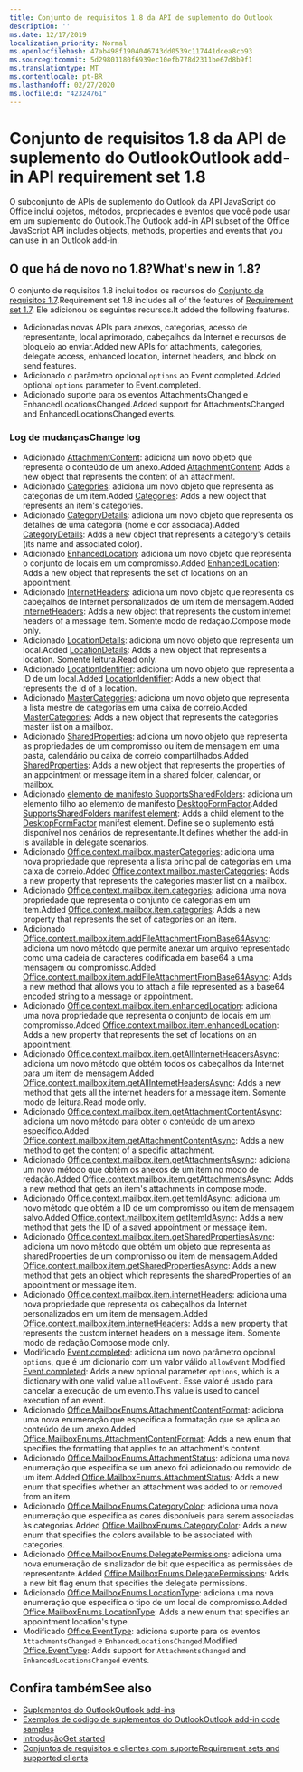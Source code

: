 ```yaml
---
title: Conjunto de requisitos 1.8 da API de suplemento do Outlook
description: ''
ms.date: 12/17/2019
localization_priority: Normal
ms.openlocfilehash: 47ab498f1904046743dd0539c117441dcea8cb93
ms.sourcegitcommit: 5d29801180f6939ec10efb778d2311be67d8b9f1
ms.translationtype: MT
ms.contentlocale: pt-BR
ms.lasthandoff: 02/27/2020
ms.locfileid: "42324761"
---
```

# <a name="outlook-add-in-api-requirement-set-18"></a><span data-ttu-id="d089f-102">Conjunto de requisitos 1.8 da API de suplemento do Outlook</span><span class="sxs-lookup"><span data-stu-id="d089f-102">Outlook add-in API requirement set 1.8</span></span>

<span data-ttu-id="d089f-103">O subconjunto de APIs de suplemento do Outlook da API JavaScript do Office inclui objetos, métodos, propriedades e eventos que você pode usar em um suplemento do Outlook.</span><span class="sxs-lookup"><span data-stu-id="d089f-103">The Outlook add-in API subset of the Office JavaScript API includes objects, methods, properties and events that you can use in an Outlook add-in.</span></span>

## <a name="whats-new-in-18"></a><span data-ttu-id="d089f-104">O que há de novo no 1.8?</span><span class="sxs-lookup"><span data-stu-id="d089f-104">What's new in 1.8?</span></span>

<span data-ttu-id="d089f-105">O conjunto de requisitos 1.8 inclui todos os recursos do [Conjunto de requisitos 1.7](../requirement-set-1.7/outlook-requirement-set-1.7.md).</span><span class="sxs-lookup"><span data-stu-id="d089f-105">Requirement set 1.8 includes all of the features of [Requirement set 1.7](../requirement-set-1.7/outlook-requirement-set-1.7.md).</span></span> <span data-ttu-id="d089f-106">Ele adicionou os seguintes recursos.</span><span class="sxs-lookup"><span data-stu-id="d089f-106">It added the following features.</span></span>

- <span data-ttu-id="d089f-107">Adicionadas novas APIs para anexos, categorias, acesso de representante, local aprimorado, cabeçalhos da Internet e recursos de bloqueio ao enviar.</span><span class="sxs-lookup"><span data-stu-id="d089f-107">Added new APIs for attachments, categories, delegate access, enhanced location, internet headers, and block on send features.</span></span>
- <span data-ttu-id="d089f-108">Adicionado o parâmetro opcional `options` ao Event.completed.</span><span class="sxs-lookup"><span data-stu-id="d089f-108">Added optional `options` parameter to Event.completed.</span></span>
- <span data-ttu-id="d089f-109">Adicionado suporte para os eventos AttachmentsChanged e EnhancedLocationsChanged.</span><span class="sxs-lookup"><span data-stu-id="d089f-109">Added support for AttachmentsChanged and EnhancedLocationsChanged events.</span></span>

### <a name="change-log"></a><span data-ttu-id="d089f-110">Log de mudanças</span><span class="sxs-lookup"><span data-stu-id="d089f-110">Change log</span></span>

- <span data-ttu-id="d089f-111">Adicionado [AttachmentContent](/javascript/api/outlook/office.attachmentcontent?view=outlook-js-1.8): adiciona um novo objeto que representa o conteúdo de um anexo.</span><span class="sxs-lookup"><span data-stu-id="d089f-111">Added [AttachmentContent](/javascript/api/outlook/office.attachmentcontent?view=outlook-js-1.8): Adds a new object that represents the content of an attachment.</span></span>
- <span data-ttu-id="d089f-112">Adicionado [Categories](/javascript/api/outlook/office.categories?view=outlook-js-1.8): adiciona um novo objeto que representa as categorias de um item.</span><span class="sxs-lookup"><span data-stu-id="d089f-112">Added [Categories](/javascript/api/outlook/office.categories?view=outlook-js-1.8): Adds a new object that represents an item's categories.</span></span>
- <span data-ttu-id="d089f-113">Adicionado [CategoryDetails](/javascript/api/outlook/office.categorydetails?view=outlook-js-1.8): adiciona um novo objeto que representa os detalhes de uma categoria (nome e cor associada).</span><span class="sxs-lookup"><span data-stu-id="d089f-113">Added [CategoryDetails](/javascript/api/outlook/office.categorydetails?view=outlook-js-1.8): Adds a new object that represents a category's details (its name and associated color).</span></span>
- <span data-ttu-id="d089f-114">Adicionado [EnhancedLocation](/javascript/api/outlook/office.enhancedlocation?view=outlook-js-1.8): adiciona um novo objeto que representa o conjunto de locais em um compromisso.</span><span class="sxs-lookup"><span data-stu-id="d089f-114">Added [EnhancedLocation](/javascript/api/outlook/office.enhancedlocation?view=outlook-js-1.8): Adds a new object that represents the set of locations on an appointment.</span></span>
- <span data-ttu-id="d089f-115">Adicionado [InternetHeaders](/javascript/api/outlook/office.internetheaders?view=outlook-js-1.8): adiciona um novo objeto que representa os cabeçalhos de Internet personalizados de um item de mensagem.</span><span class="sxs-lookup"><span data-stu-id="d089f-115">Added [InternetHeaders](/javascript/api/outlook/office.internetheaders?view=outlook-js-1.8): Adds a new object that represents the custom internet headers of a message item.</span></span> <span data-ttu-id="d089f-116">Somente modo de redação.</span><span class="sxs-lookup"><span data-stu-id="d089f-116">Compose mode only.</span></span>
- <span data-ttu-id="d089f-117">Adicionado [LocationDetails](/javascript/api/outlook/office.locationdetails?view=outlook-js-1.8): adiciona um novo objeto que representa um local.</span><span class="sxs-lookup"><span data-stu-id="d089f-117">Added [LocationDetails](/javascript/api/outlook/office.locationdetails?view=outlook-js-1.8): Adds a new object that represents a location.</span></span> <span data-ttu-id="d089f-118">Somente leitura.</span><span class="sxs-lookup"><span data-stu-id="d089f-118">Read only.</span></span>
- <span data-ttu-id="d089f-119">Adicionado [LocationIdentifier](/javascript/api/outlook/office.locationidentifier?view=outlook-js-1.8): adiciona um novo objeto que representa a ID de um local.</span><span class="sxs-lookup"><span data-stu-id="d089f-119">Added [LocationIdentifier](/javascript/api/outlook/office.locationidentifier?view=outlook-js-1.8): Adds a new object that represents the id of a location.</span></span>
- <span data-ttu-id="d089f-120">Adicionado [MasterCategories](/javascript/api/outlook/office.mastercategories?view=outlook-js-1.8): adiciona um novo objeto que representa a lista mestre de categorias em uma caixa de correio.</span><span class="sxs-lookup"><span data-stu-id="d089f-120">Added [MasterCategories](/javascript/api/outlook/office.mastercategories?view=outlook-js-1.8): Adds a new object that represents the categories master list on a mailbox.</span></span>
- <span data-ttu-id="d089f-121">Adicionado [SharedProperties](/javascript/api/outlook/office.sharedproperties?view=outlook-js-1.8): adiciona um novo objeto que representa as propriedades de um compromisso ou item de mensagem em uma pasta, calendário ou caixa de correio compartilhados.</span><span class="sxs-lookup"><span data-stu-id="d089f-121">Added [SharedProperties](/javascript/api/outlook/office.sharedproperties?view=outlook-js-1.8): Adds a new object that represents the properties of an appointment or message item in a shared folder, calendar, or mailbox.</span></span>
- <span data-ttu-id="d089f-122">Adicionado [elemento de manifesto SupportsSharedFolders](../../manifest/supportssharedfolders.md): adiciona um elemento filho ao elemento de manifesto [DesktopFormFactor](../../manifest/desktopformfactor.md).</span><span class="sxs-lookup"><span data-stu-id="d089f-122">Added [SupportsSharedFolders manifest element](../../manifest/supportssharedfolders.md): Adds a child element to the [DesktopFormFactor](../../manifest/desktopformfactor.md) manifest element.</span></span> <span data-ttu-id="d089f-123">Define se o suplemento está disponível nos cenários de representante.</span><span class="sxs-lookup"><span data-stu-id="d089f-123">It defines whether the add-in is available in delegate scenarios.</span></span>
- <span data-ttu-id="d089f-124">Adicionado [Office.context.mailbox.masterCategories](office.context.mailbox.md#properties): adiciona uma nova propriedade que representa a lista principal de categorias em uma caixa de correio.</span><span class="sxs-lookup"><span data-stu-id="d089f-124">Added [Office.context.mailbox.masterCategories](office.context.mailbox.md#properties): Adds a new property that represents the categories master list on a mailbox.</span></span>
- <span data-ttu-id="d089f-125">Adicionado [Office.context.mailbox.item.categories](office.context.mailbox.item.md#properties): adiciona uma nova propriedade que representa o conjunto de categorias em um item.</span><span class="sxs-lookup"><span data-stu-id="d089f-125">Added [Office.context.mailbox.item.categories](office.context.mailbox.item.md#properties): Adds a new property that represents the set of categories on an item.</span></span>
- <span data-ttu-id="d089f-126">Adicionado [Office.context.mailbox.item.addFileAttachmentFromBase64Async](office.context.mailbox.item.md#methods): adiciona um novo método que permite anexar um arquivo representado como uma cadeia de caracteres codificada em base64 a uma mensagem ou compromisso.</span><span class="sxs-lookup"><span data-stu-id="d089f-126">Added [Office.context.mailbox.item.addFileAttachmentFromBase64Async](office.context.mailbox.item.md#methods): Adds a new method that allows you to attach a file represented as a base64 encoded string to a message or appointment.</span></span>
- <span data-ttu-id="d089f-127">Adicionado [Office.context.mailbox.item.enhancedLocation](office.context.mailbox.item.md#properties): adiciona uma nova propriedade que representa o conjunto de locais em um compromisso.</span><span class="sxs-lookup"><span data-stu-id="d089f-127">Added [Office.context.mailbox.item.enhancedLocation](office.context.mailbox.item.md#properties): Adds a new property that represents the set of locations on an appointment.</span></span>
- <span data-ttu-id="d089f-128">Adicionado [Office.context.mailbox.item.getAllInternetHeadersAsync](office.context.mailbox.item.md#methods): adiciona um novo método que obtém todos os cabeçalhos da Internet para um item de mensagem.</span><span class="sxs-lookup"><span data-stu-id="d089f-128">Added [Office.context.mailbox.item.getAllInternetHeadersAsync](office.context.mailbox.item.md#methods): Adds a new method that gets all the internet headers for a message item.</span></span> <span data-ttu-id="d089f-129">Somente modo de leitura.</span><span class="sxs-lookup"><span data-stu-id="d089f-129">Read mode only.</span></span>
- <span data-ttu-id="d089f-130">Adicionado [Office.context.mailbox.item.getAttachmentContentAsync](office.context.mailbox.item.md#methods): adiciona um novo método para obter o conteúdo de um anexo específico.</span><span class="sxs-lookup"><span data-stu-id="d089f-130">Added [Office.context.mailbox.item.getAttachmentContentAsync](office.context.mailbox.item.md#methods): Adds a new method to get the content of a specific attachment.</span></span>
- <span data-ttu-id="d089f-131">Adicionado [Office.context.mailbox.item.getAttachmentsAsync](office.context.mailbox.item.md#methods): adiciona um novo método que obtém os anexos de um item no modo de redação.</span><span class="sxs-lookup"><span data-stu-id="d089f-131">Added [Office.context.mailbox.item.getAttachmentsAsync](office.context.mailbox.item.md#methods): Adds a new method that gets an item's attachments in compose mode.</span></span>
- <span data-ttu-id="d089f-132">Adicionado [Office.context.mailbox.item.getItemIdAsync](office.context.mailbox.item.md#methods): adiciona um novo método que obtém a ID de um compromisso ou item de mensagem salvo.</span><span class="sxs-lookup"><span data-stu-id="d089f-132">Added [Office.context.mailbox.item.getItemIdAsync](office.context.mailbox.item.md#methods): Adds a new method that gets the ID of a saved appointment or message item.</span></span>
- <span data-ttu-id="d089f-133">Adicionado [Office.context.mailbox.item.getSharedPropertiesAsync](office.context.mailbox.item.md#methods): adiciona um novo método que obtém um objeto que representa as sharedProperties de um compromisso ou item de mensagem.</span><span class="sxs-lookup"><span data-stu-id="d089f-133">Added [Office.context.mailbox.item.getSharedPropertiesAsync](office.context.mailbox.item.md#methods): Adds a new method that gets an object which represents the sharedProperties of an appointment or message item.</span></span>
- <span data-ttu-id="d089f-134">Adicionado [Office.context.mailbox.item.internetHeaders](office.context.mailbox.item.md#properties): adiciona uma nova propriedade que representa os cabeçalhos da Internet personalizados em um item de mensagem.</span><span class="sxs-lookup"><span data-stu-id="d089f-134">Added [Office.context.mailbox.item.internetHeaders](office.context.mailbox.item.md#properties): Adds a new property that represents the custom internet headers on a message item.</span></span> <span data-ttu-id="d089f-135">Somente modo de redação.</span><span class="sxs-lookup"><span data-stu-id="d089f-135">Compose mode only.</span></span>
- <span data-ttu-id="d089f-136">Modificado [Event.completed](/javascript/api/office/office.addincommands.event#completed-options-): adiciona um novo parâmetro opcional `options`, que é um dicionário com um valor válido `allowEvent`.</span><span class="sxs-lookup"><span data-stu-id="d089f-136">Modified [Event.completed](/javascript/api/office/office.addincommands.event#completed-options-): Adds a new optional parameter `options`, which is a dictionary with one valid value `allowEvent`.</span></span> <span data-ttu-id="d089f-137">Esse valor é usado para cancelar a execução de um evento.</span><span class="sxs-lookup"><span data-stu-id="d089f-137">This value is used to cancel execution of an event.</span></span>
- <span data-ttu-id="d089f-138">Adicionado [Office.MailboxEnums.AttachmentContentFormat](/javascript/api/outlook/office.mailboxenums.attachmentcontentformat?view=outlook-js-1.8): adiciona uma nova enumeração que especifica a formatação que se aplica ao conteúdo de um anexo.</span><span class="sxs-lookup"><span data-stu-id="d089f-138">Added [Office.MailboxEnums.AttachmentContentFormat](/javascript/api/outlook/office.mailboxenums.attachmentcontentformat?view=outlook-js-1.8): Adds a new enum that specifies the formatting that applies to an attachment's content.</span></span>
- <span data-ttu-id="d089f-139">Adicionado [Office.MailboxEnums.AttachmentStatus](/javascript/api/outlook/office.mailboxenums.attachmentstatus?view=outlook-js-1.8): adiciona uma nova enumeração que especifica se um anexo foi adicionado ou removido de um item.</span><span class="sxs-lookup"><span data-stu-id="d089f-139">Added [Office.MailboxEnums.AttachmentStatus](/javascript/api/outlook/office.mailboxenums.attachmentstatus?view=outlook-js-1.8): Adds a new enum that specifies whether an attachment was added to or removed from an item.</span></span>
- <span data-ttu-id="d089f-140">Adicionado [Office.MailboxEnums.CategoryColor](/javascript/api/outlook/office.mailboxenums.categorycolor?view=outlook-js-1.8): adiciona uma nova enumeração que especifica as cores disponíveis para serem associadas às categorias.</span><span class="sxs-lookup"><span data-stu-id="d089f-140">Added [Office.MailboxEnums.CategoryColor](/javascript/api/outlook/office.mailboxenums.categorycolor?view=outlook-js-1.8): Adds a new enum that specifies the colors available to be associated with categories.</span></span>
- <span data-ttu-id="d089f-141">Adicionado [Office.MailboxEnums.DelegatePermissions](/javascript/api/outlook/office.mailboxenums.delegatepermissions?view=outlook-js-1.8): adiciona uma nova enumeração de sinalizador de bit que especifica as permissões de representante.</span><span class="sxs-lookup"><span data-stu-id="d089f-141">Added [Office.MailboxEnums.DelegatePermissions](/javascript/api/outlook/office.mailboxenums.delegatepermissions?view=outlook-js-1.8): Adds a new bit flag enum that specifies the delegate permissions.</span></span>
- <span data-ttu-id="d089f-142">Adicionado [Office.MailboxEnums.LocationType](/javascript/api/outlook/office.mailboxenums.locationtype?view=outlook-js-1.8): adiciona uma nova enumeração que especifica o tipo de um local de compromisso.</span><span class="sxs-lookup"><span data-stu-id="d089f-142">Added [Office.MailboxEnums.LocationType](/javascript/api/outlook/office.mailboxenums.locationtype?view=outlook-js-1.8): Adds a new enum that specifies an appointment location's type.</span></span>
- <span data-ttu-id="d089f-143">Modificado [Office.EventType](/javascript/api/office/office.eventtype): adiciona suporte para os eventos `AttachmentsChanged` e `EnhancedLocationsChanged`.</span><span class="sxs-lookup"><span data-stu-id="d089f-143">Modified [Office.EventType](/javascript/api/office/office.eventtype): Adds support for `AttachmentsChanged` and `EnhancedLocationsChanged` events.</span></span>

## <a name="see-also"></a><span data-ttu-id="d089f-144">Confira também</span><span class="sxs-lookup"><span data-stu-id="d089f-144">See also</span></span>

- [<span data-ttu-id="d089f-145">Suplementos do Outlook</span><span class="sxs-lookup"><span data-stu-id="d089f-145">Outlook add-ins</span></span>](../../../outlook/outlook-add-ins-overview.md)
- [<span data-ttu-id="d089f-146">Exemplos de código de suplementos do Outlook</span><span class="sxs-lookup"><span data-stu-id="d089f-146">Outlook add-in code samples</span></span>](https://developer.microsoft.com/outlook/gallery/?filterBy=Outlook,Samples,Add-ins)
- [<span data-ttu-id="d089f-147">Introdução</span><span class="sxs-lookup"><span data-stu-id="d089f-147">Get started</span></span>](../../../quickstarts/outlook-quickstart.md)
- [<span data-ttu-id="d089f-148">Conjuntos de requisitos e clientes com suporte</span><span class="sxs-lookup"><span data-stu-id="d089f-148">Requirement sets and supported clients</span></span>](../../requirement-sets/outlook-api-requirement-sets.md)
